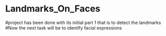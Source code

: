 # Landmarks_On_Faces
#project has been done with its initial part 1 that is to detect the landmarks
#Now the next task will be to identify facial expressions
